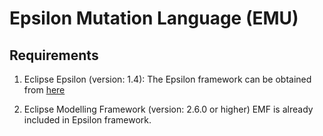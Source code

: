 # Epsilon Mutation Language (EMU)
## Requirements
1. Eclipse Epsilon (version: 1.4): The Epsilon framework can be obtained from [here](https://www.eclipse.org/epsilon/download/)

2. Eclipse Modelling Framework (version: 2.6.0 or higher)
EMF is already included in Epsilon framework.